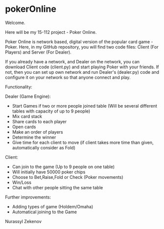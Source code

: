 # pokerOnline

Welcome.

Here will be my 15-112 project - Poker Online.

Poker Online is network based, digital version of the popular card game - Poker. Here, in my GitHub repository, you will find two code files: Client (For Players) and Server (For Dealer). 

If you already have a network, and Dealer on the network, you can download Client code (client.py) and start playing Poker with your friends. If not, then you can set up own network and run Dealer's (dealer.py) code and configure it on your network so that anyone connect and play.

Functionality:

Dealer (Game Engine): 
- Start Games if two or more people joined table (Will be several different tables with capacity of up to 9 people)
- Mix card stack
- Share cards to each player
- Open cards
- Make an order of players
- Determine the winner
- Give time for each client to move (if client takes more time than given, automatically consider as Fold)

Client:
- Can join to the game (Up to 9 people on one table)
- Will initially have 50000 poker chips
- Choose to Bet,Raise,Fold or Check (Poker movements)
- Win/Loss
- Chat with other people sitting the same table

Further improvements:
- Adding types of game (Holdem/Omaha)
- Automatical joining to the Game

Nurassyl Zekenov



